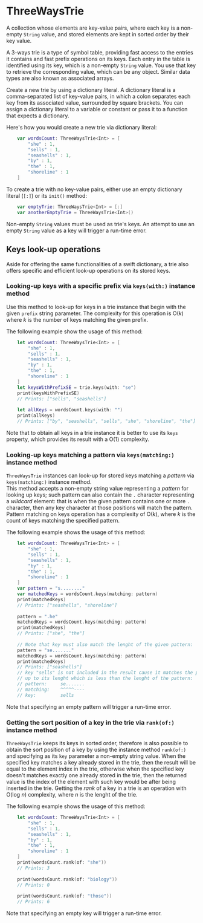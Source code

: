 # ThreeWaysTrie
A collection whose elements are key-value pairs, where each key is a non-empty `String` value, and stored elements are kept in sorted order by their key value.

A 3-ways trie is a type of symbol table, providing fast access to the entries it contains and fast prefix operations on its keys. Each entry in the table is identified using its key, which is a non-empty `String` value. You use that key to retrieve the corresponding value, which can be any object. Similar data types are also known as associated arrays.

Create a new trie by using a dictionary literal. A dictionary literal is a comma-separated list of key-value pairs, in which a colon separates each key from its associated value, surrounded by square brackets. You can assign a dictionary literal to a variable or constant or pass it to a function that expects a dictionary.

Here's how you would create a new trie via dictionary literal:
```Swift
    var wordsCount: ThreeWaysTrie<Int> = [
        "she" : 1,
        "sells" : 1,
        "seashells" : 1,
        "by" : 1,
        "the" : 1,
        "shoreline" : 1
    ]
```

To create a trie with no key-value pairs, either use an empty dictionary literal (`[:]`) or its `init()` method:
```Swift
    var emptyTrie: ThreeWaysTrie<Int> = [:]
    var anotherEmptyTrie = ThreeWaysTrie<Int>()
```

Non-empty `String` values must be used as trie's keys. An attempt to use an empty `String` value as a key will trigger a run-time error.


## Keys look-up operations
Aside for offering the same functionalities of a swift dictionary, a trie also offers specific and efficient look-up operations on its stored keys.

### Looking-up keys with a specific prefix via `keys(with:)` instance method
Use this method to look-up for keys in a trie instance that begin with the given `prefix` string parameter. 
The complexity for this operation is O(*k*) where *k* is the number of keys matching the given prefix.

The following example show the usage of this method:
``` Swift
    let wordsCount: ThreeWaysTrie<Int> = [
        "she" : 1,
        "sells" : 1,
        "seashells" : 1,
        "by" : 1,
        "the" : 1,
        "shoreline" : 1
    ]
    let keysWithPrefixSE = trie.keys(with: "se")
    print(keysWithPrefixSE)
    // Prints: ["sells", "seashells"]
    
    let allKeys = wordsCount.keys(with: "")
    print(allKeys)
    // Prints: ["by", "seashells", "sells", "she", "shoreline", "the"]
```

Note that to obtain all keys in a trie instance it is better to use its `keys` property, which provides its result with a O(1) complexity. 

### Looking-up keys matching a pattern via `keys(matching:)` instance method 
`ThreeWaysTrie` instances can look-up for stored keys matching a *pattern* via `keys(matching:)` instance method.  
This method accepts a non-empty string value representing a *pattern* for looking up keys; such pattern can also contain the `.` character representing a *wildcard* element: that is when the given pattern contains one or more `.` character, then any key character at those positions will match the pattern.
Pattern matching on keys operation has a complexity of O(*k*), where *k* is the count of keys matching the specified pattern.

The following example shows the usage of this method:
```Swift
    let wordsCount: ThreeWaysTrie<Int> = [
        "she" : 1,
        "sells" : 1,
        "seashells" : 1,
        "by" : 1,
        "the" : 1,
        "shoreline" : 1
    ]
    var pattern = "s........"
    var matchedKeys = wordsCount.keys(matching: pattern)
    print(matchedKeys)
    // Prints: ["seashells", "shoreline"]
    
    pattern = ".he"
    matchedKeys = wordsCount.keys(matching: pattern)
    print(matchedKeys)
    // Prints: ["she", "the"]
    
    // Note that key must also match the lenght of the given pattern:
    pattern = "se......."
    matchedKeys = wordsCount.keys(matching: pattern)
    print(matchedKeys)
    // Prints: ["seashells"]
    // key "sells" is not included in the result cause it matches the pattern only 
    // up to its lenght which is less than the lenght of the pattern:
    // pattern:     se.......
    // matching:    ^^^^^----
    // key:         sells
```

Note that specifying an empty pattern will trigger a run-time error.

### Getting the sort position of a key in the trie via `rank(of:)` instance method
`ThreeWaysTrie` keeps its keys in sorted order, therefore is also possible to obtain the sort position of a key by using the instance method `rank(of:)` and specifying as its `key` parameter a non-empty string value. When the specified key matches a key already stored in the trie, then the result will be equal to the element index in the trie, otherwise when the specified key doesn't matches exactly one already stored in the trie, then the returned value is the index of the element with such key would be after being inserted in the trie. 
Getting the *rank* of a key in a trie is an operation with O(log *n*) complexity, where *n* is the lenght of the trie. 

The following example shows the usage of this method:
```Swift
    let wordsCount: ThreeWaysTrie<Int> = [
        "she" : 1,
        "sells" : 1,
        "seashells" : 1,
        "by" : 1,
        "the" : 1,
        "shoreline" : 1
    ]
    print(wordsCount.rank(of: "she"))
    // Prints: 3
    
    print(wordsCount.rank(of: "biology"))
    // Prints: 0
    
    print(wordsCount.rank(of: "those"))
    // Prints: 6
```

Note that specifying an empty key will trigger a run-time error.
